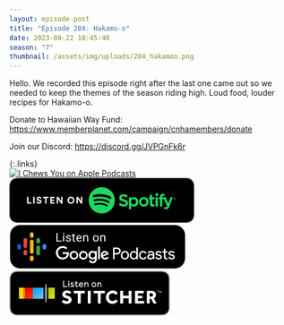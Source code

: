 ```yaml
---
layout: episode-post
title: "Episode 204: Hakamo-o"
date: 2023-08-22 18:45:40
season: "7"
thumbnail: /assets/img/uploads/204_hakamoo.png
---
```

Hello. We recorded this episode right after the last one came out so we needed to keep the themes of the season riding high. Loud food, louder recipes for Hakamo-o.

Donate to Hawaiian Way Fund:\
<https://www.memberplanet.com/campaign/cnhamembers/donate>

Join our Discord: <https://discord.gg/JVPGnFk6r>

{:.links}  
[![I Chews You on Apple Podcasts](https://linkmaker.itunes.apple.com/en-us/badge-lrg.svg?releaseDate=2019-04-16T00:00:00Z&kind=podcast&bubble=podcasts)](https://podcasts.apple.com/us/podcast/204-hakamo-o/id1455409177?i=1000625263608)  [![I Chews You on Spotify](/assets/img/uploads/spotify-badge-button.svg)](https://open.spotify.com/episode/7iGR7dhDvmAljFS4b0aMvh?si=4DCNid1VSHytvvCv5jEwkQ)  [![I Chews You on Google Podcasts](/assets/img/uploads/google-podcasts-badge-button.svg)](https://podcasts.google.com/feed/aHR0cHM6Ly9mZWVkcy5saWJzeW4uY29tLzE2ODgyMS9yc3M/episode/NGM1YzE3OTctMDIzOS00YTA4LWFkODEtMjAwMzYwMTM1MDNj?sa=X&ved=0CAUQkfYCahcKEwiYof_Q1PGAAxUAAAAAHQAAAAAQAQ)  [![I Chews You on Stitcher](/assets/img/uploads/stitcher-badge-button.svg)](https://www.stitcher.com/show/i-chews-you/episode/204-hakamo-o-306599845)